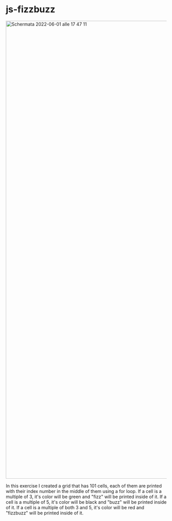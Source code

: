 # js-fizzbuzz
<img width="1437" alt="Schermata 2022-06-01 alle 17 47 11" src="https://user-images.githubusercontent.com/95136261/171445945-ac2a78dd-6ebe-4171-9225-3046d570b7dd.png">

In this exercise I created a grid that has 101 cells, each of them are printed with their index number in the middle of them using a for loop.
If a cell is a multiple of 3, it's color will be green and "fizz" will be printed inside of it.
If a cell is a multiple of 5, it's color will be black and "buzz" will be printed inside of it.
If a cell is a multiple of both 3 and 5, it's color will be red and "fizzbuzz" will be printed inside of it.
